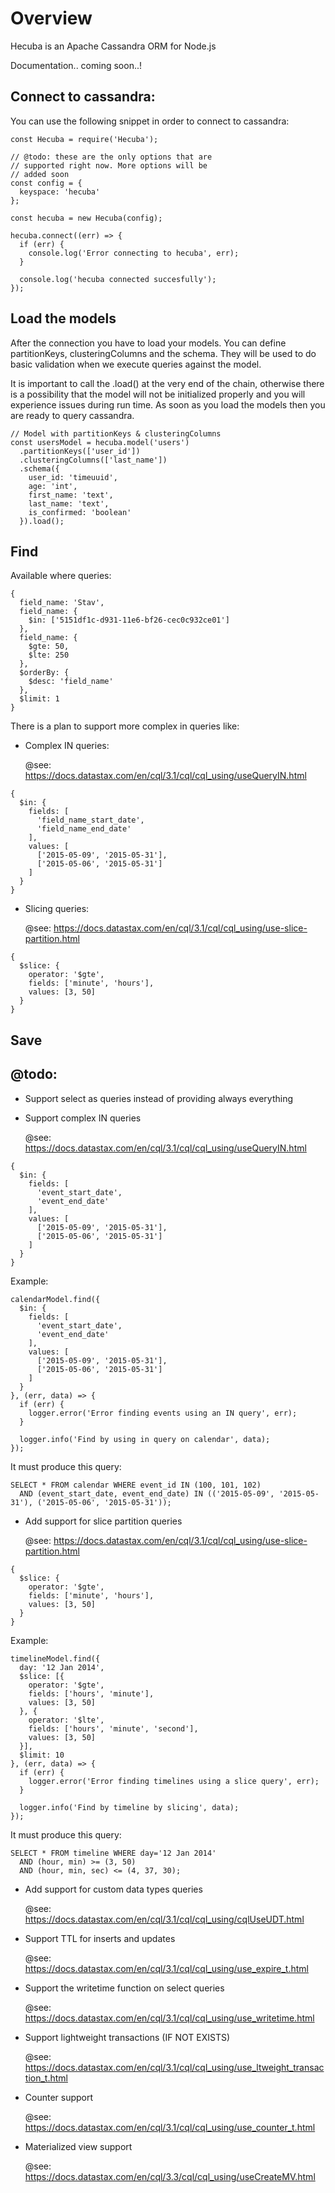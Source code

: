 # Overview

Hecuba is an Apache Cassandra ORM for Node.js

Documentation.. coming soon..!

## Connect to cassandra:

You can use the following snippet in order to connect to cassandra:

```
const Hecuba = require('Hecuba');

// @todo: these are the only options that are 
// supported right now. More options will be
// added soon
const config = {
  keyspace: 'hecuba'
};

const hecuba = new Hecuba(config);

hecuba.connect((err) => {
  if (err) {
    console.log('Error connecting to hecuba', err);
  }

  console.log('hecuba connected succesfully');
});
```

## Load the models

After the connection you have to load your models. You can define
partitionKeys, clusteringColumns and the schema. They will be used
to do basic validation when we execute queries against the model.

It is important to call the .load() at the very end of the chain,
otherwise there is a possibility that the model will not be initialized
properly and you will experience issues during run time. As soon
as you load the models then you are ready to query cassandra.

```
// Model with partitionKeys & clusteringColumns
const usersModel = hecuba.model('users')
  .partitionKeys(['user_id'])
  .clusteringColumns(['last_name'])
  .schema({
    user_id: 'timeuuid',
    age: 'int',
    first_name: 'text',
    last_name: 'text',
    is_confirmed: 'boolean'
  }).load();
```

## Find

Available where queries:

```
{
  field_name: 'Stav',
  field_name: {
    $in: ['5151df1c-d931-11e6-bf26-cec0c932ce01']
  },
  field_name: {
    $gte: 50,
    $lte: 250
  },
  $orderBy: {
    $desc: 'field_name'
  },
  $limit: 1
}
```

There is a plan to support more complex in queries like:

- Complex IN queries:

    @see: https://docs.datastax.com/en/cql/3.1/cql/cql_using/useQueryIN.html

```
{
  $in: {
    fields: [
      'field_name_start_date',
      'field_name_end_date'
    ],
    values: [
      ['2015-05-09', '2015-05-31'],
      ['2015-05-06', '2015-05-31']
    ]
  }
}
```

- Slicing queries:

    @see: https://docs.datastax.com/en/cql/3.1/cql/cql_using/use-slice-partition.html

```
{
  $slice: {
    operator: '$gte',
    fields: ['minute', 'hours'],
    values: [3, 50]
  }
}
```

## Save




## @todo:

- Support select as queries instead of providing always everything

- Support complex IN queries

    @see: https://docs.datastax.com/en/cql/3.1/cql/cql_using/useQueryIN.html

```
{
  $in: {
    fields: [
      'event_start_date',
      'event_end_date'
    ],
    values: [
      ['2015-05-09', '2015-05-31'],
      ['2015-05-06', '2015-05-31']
    ]
  }
}
```

Example:

```
calendarModel.find({
  $in: {
    fields: [
      'event_start_date',
      'event_end_date'
    ],
    values: [
      ['2015-05-09', '2015-05-31'],
      ['2015-05-06', '2015-05-31']
    ]
  }
}, (err, data) => {
  if (err) {
    logger.error('Error finding events using an IN query', err);
  }

  logger.info('Find by using in query on calendar', data);
});
```

It must produce this query:

```
SELECT * FROM calendar WHERE event_id IN (100, 101, 102) 
  AND (event_start_date, event_end_date) IN (('2015-05-09', '2015-05-31'), ('2015-05-06', '2015-05-31'));

```

- Add support for slice partition queries

    @see: https://docs.datastax.com/en/cql/3.1/cql/cql_using/use-slice-partition.html

```
{
  $slice: {
    operator: '$gte',
    fields: ['minute', 'hours'],
    values: [3, 50]
  }
} 
```

Example:

```
timelineModel.find({
  day: '12 Jan 2014',
  $slice: [{
    operator: '$gte',
    fields: ['hours', 'minute'],
    values: [3, 50]
  }, {
    operator: '$lte',
    fields: ['hours', 'minute', 'second'],
    values: [3, 50]
  }],
  $limit: 10
}, (err, data) => {
  if (err) {
    logger.error('Error finding timelines using a slice query', err);
  }

  logger.info('Find by timeline by slicing', data);
});
```

It must produce this query:

```
SELECT * FROM timeline WHERE day='12 Jan 2014'
  AND (hour, min) >= (3, 50)
  AND (hour, min, sec) <= (4, 37, 30);
```


- Add support for custom data types queries

    @see: https://docs.datastax.com/en/cql/3.1/cql/cql_using/cqlUseUDT.html

- Support TTL for inserts and updates

    @see: https://docs.datastax.com/en/cql/3.1/cql/cql_using/use_expire_t.html

- Support the writetime function on select queries

    @see: https://docs.datastax.com/en/cql/3.1/cql/cql_using/use_writetime.html

- Support lightweight transactions (IF NOT EXISTS)

    @see: https://docs.datastax.com/en/cql/3.1/cql/cql_using/use_ltweight_transaction_t.html

- Counter support

    @see: https://docs.datastax.com/en/cql/3.1/cql/cql_using/use_counter_t.html

- Materialized view support

    @see: https://docs.datastax.com/en/cql/3.3/cql/cql_using/useCreateMV.html
